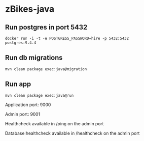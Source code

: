 # zBikes-java

## Run postgres in port 5432

```
docker run -i -t -e POSTGRESS_PASSWORD=hire -p 5432:5432 postgres:9.4.4
```

## Run db migrations

```
mvn clean package exec:java@migration
```

## Run app

```
mvn clean package exec:java@run
```

Application port: 9000

Admin port: 9001

Healthcheck available in /ping on the admin port

Database healthcheck available in /healthcheck on the admin port
